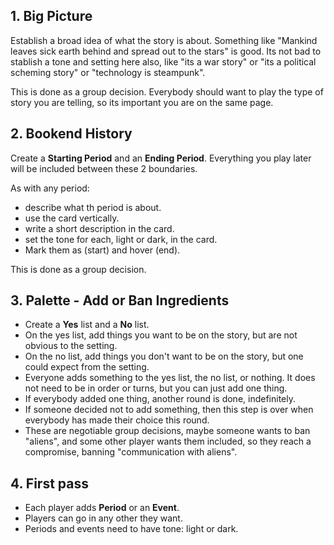 

## 1. Big Picture

Establish a broad idea of what the story is about. Something like "Mankind leaves sick earth behind and spread out to the stars" is good. Its not bad to stablish a tone and setting here also, like "its a war story" or "its a political scheming story" or "technology is steampunk".

This is done as a group decision. Everybody should want to play the type of story you are telling, so its important you are on the same page.

## 2. Bookend History

Create a **Starting Period** and an **Ending Period**. Everything you play later will be included between these 2 boundaries.

As with any period:
- describe what th period is about.
- use the card vertically.
- write a short description in the card.
- set the tone for each, light or dark, in the card.
- Mark them as (start) and hover (end).

This is done as a group decision.

## 3. Palette - Add or Ban Ingredients

- Create a **Yes** list and a **No** list.
- On the yes list, add things you want to be on the story, but are not obvious to the setting.
- On the no list, add things you don't want to be on the story, but one could expect from the setting.
- Everyone adds something to the yes list, the no list, or nothing. It does not need to be in order or turns, but you can just add one thing.
- If everybody added one thing, another round is done, indefinitely.
- If someone decided not to add something, then this step is over when everybody has made their choice this round.
- These are negotiable group decisions, maybe someone wants to ban "aliens", and some other player wants them included, so they reach a compromise, banning "communication with aliens".

## 4. First pass

- Each player adds **Period** or an **Event**.
- Players can go in any other they want.
- Periods and events need to have tone: light or dark.